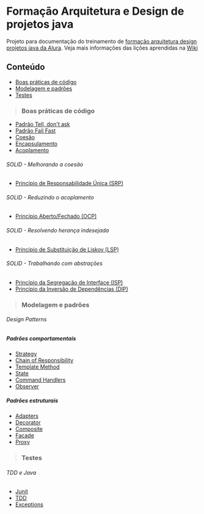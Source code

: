 # Formação Arquitetura e Design de projetos java
Projeto para documentação do treinamento de [formação arquitetura design projetos java da Alura](https://cursos.alura.com.br/formacao-arquitetura-design-projetos-java).
Veja mais informações das lições aprendidas na [Wiki](https://github.com/jalussa-santos/formacao-arquitetura-design-projetos-java/wiki)

## Conteúdo
* [Boas práticas de código](https://github.com/jalussa-santos/formacao-arquitetura-design-projetos-java#boas-pr%C3%A1ticas-de-c%C3%B3digo)
* [Modelagem e padrões](https://github.com/jalussa-santos/formacao-arquitetura-design-projetos-java#modelagem-e-padr%C3%B5es)
* [Testes](https://github.com/jalussa-santos/formacao-arquitetura-design-projetos-java#testes)

>### Boas práticas de código

* [Padrão Tell, don't ask](https://github.com/jalussa-santos/formacao-arquitetura-design-projetos-java/issues/1)
* [Padrão Fail Fast](https://github.com/jalussa-santos/formacao-arquitetura-design-projetos-java/issues/55)
* [Coesão](https://github.com/jalussa-santos/formacao-arquitetura-design-projetos-java/issues/2)
* [Encapsulamento](https://github.com/jalussa-santos/formacao-arquitetura-design-projetos-java/issues/58)
* [Acoplamento](https://github.com/jalussa-santos/formacao-arquitetura-design-projetos-java/issues/59)
###### SOLID - Melhorando a coesão
  * [Princípio de Responsabilidade Única (SRP)](https://github.com/jalussa-santos/formacao-arquitetura-design-projetos-java/issues/3)

###### SOLID - Reduzindo o acoplamento
  * [Princípio Aberto/Fechado (OCP)](https://github.com/jalussa-santos/formacao-arquitetura-design-projetos-java/issues/17)

###### SOLID - Resolvendo herança indesejada
* [Princípio de Substituição de Liskov (LSP)](https://github.com/jalussa-santos/formacao-arquitetura-design-projetos-java/issues/18)

###### SOLID - Trabalhando com abstrações
* [Princípio da Segregação de Interface (ISP)](https://github.com/jalussa-santos/formacao-arquitetura-design-projetos-java/issues/73)
* [Princípio da Inversão de Dependências (DIP)](https://github.com/jalussa-santos/formacao-arquitetura-design-projetos-java/issues/19)

>### Modelagem e padrões

###### Design Patterns 

##### Padrões comportamentais

* [Strategy](https://github.com/jalussa-santos/formacao-arquitetura-design-projetos-java/issues/5)
* [Chain of Responsibility](https://github.com/jalussa-santos/formacao-arquitetura-design-projetos-java/issues/6)
* [Template Method](https://github.com/jalussa-santos/formacao-arquitetura-design-projetos-java/issues/7)
* [State](https://github.com/jalussa-santos/formacao-arquitetura-design-projetos-java/issues/8)
* [Command Handlers](https://github.com/jalussa-santos/formacao-arquitetura-design-projetos-java/issues/9)
* [Observer](https://github.com/jalussa-santos/formacao-arquitetura-design-projetos-java/issues/10)

##### Padrões estruturais

* [Adapters](https://github.com/jalussa-santos/formacao-arquitetura-design-projetos-java/issues/11)
* [Decorator](https://github.com/jalussa-santos/formacao-arquitetura-design-projetos-java/issues/12)
* [Composite](https://github.com/jalussa-santos/formacao-arquitetura-design-projetos-java/issues/13)
* [Facade](https://github.com/jalussa-santos/formacao-arquitetura-design-projetos-java/issues/14)
* [Proxy](https://github.com/jalussa-santos/formacao-arquitetura-design-projetos-java/issues/15)

>### Testes

###### TDD e Java

* [Junit](https://github.com/jalussa-santos/formacao-arquitetura-design-projetos-java/issues/23)
* [TDD](https://github.com/jalussa-santos/formacao-arquitetura-design-projetos-java/issues/24)
* [Exceptions](https://github.com/jalussa-santos/formacao-arquitetura-design-projetos-java/issues/25)
